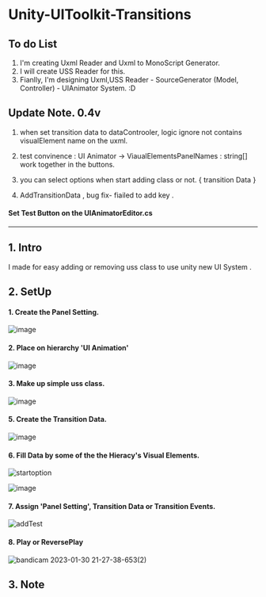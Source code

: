 # Unity-UIToolkit-Transitions

## To do List

1. I'm creating Uxml Reader and Uxml to MonoScript Generator.
2. I will create USS Reader for this.
3. Fianlly, I'm designing Uxml,USS Reader - SourceGenerator (Model, Controller) - UIAnimator System. :D

## Update Note. 0.4v

1. when set transition data to dataControoler, logic ignore not contains visualElement name on the uxml.

2. test convinence : UI Animator -> ViaualElementsPanelNames : string[] work together in the buttons.

3. you can select options when start adding class or not. { transition Data }

4. AddTransitionData , bug fix- fiailed to add key .

  #### Set Test Button on the UIAnimatorEditor.cs
---
## 1. Intro

I made for easy adding or removing uss class to use unity new UI System .

## 2. SetUp

#### 1. Create the Panel Setting.

![image](https://user-images.githubusercontent.com/123732566/215467563-6780aa2d-6a74-447c-8663-919d4064f999.png)

#### 2. Place on hierarchy 'UI Animation'

![image](https://user-images.githubusercontent.com/123732566/215467799-eff2e2c9-361a-4616-b8d1-d14adae061a5.png)

#### 3. Make up simple uss class.

![image](https://user-images.githubusercontent.com/123732566/215468139-36ea6c7d-b1e5-4703-9546-135bc9582370.png)

#### 5. Create the Transition Data.

![image](https://user-images.githubusercontent.com/123732566/215468252-8258e99a-c697-4c34-a46c-a2aaad10c8e9.png)

#### 6. Fill Data by some of the the Hieracy's Visual Elements.

![startoption](https://user-images.githubusercontent.com/123732566/220820768-0a117e01-d696-40ee-a962-604afd7444a6.png)

![image](https://user-images.githubusercontent.com/123732566/215468864-202d208f-473e-4bd6-968f-e6b7fbc78aed.png)

#### 7. Assign 'Panel Setting', Transition Data or Transition Events.

![addTest](https://user-images.githubusercontent.com/123732566/220820790-f6442c2e-dfa7-49c1-ac8d-49e335aadd5e.png)

#### 8. Play or ReversePlay

![bandicam 2023-01-30 21-27-38-653(2)](https://user-images.githubusercontent.com/123732566/215484163-4906312f-b3ad-45cc-8b8d-afcd22db8977.gif)

## 3. Note

####
